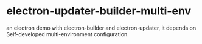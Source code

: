 # electron-updater-builder-multi-env
an electron demo with electron-builder and electron-updater, it depends on Self-developed multi-environment configuration.
